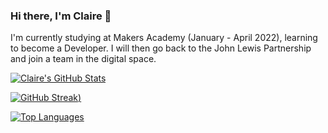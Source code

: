 ### Hi there, I'm Claire 👋

I'm currently studying at Makers Academy (January - April 2022), learning to become a Developer.  I will then go back to the John Lewis Partnership and join a team in the digital space.

[![Claire's GitHub Stats](https://github-readme-stats.vercel.app/api?username=nelsonclaire&show_icons=true&theme=github_dark)](https://github.com/anuraghazra/github-readme-stats)

[![GitHub Streak](https://github-readme-streak-stats.herokuapp.com/?user=nelsonclaire&show_icons=true&theme=dark))](https://git.io/streak-stats)

[![Top Languages](https://github-readme-stats.vercel.app/api/top-langs/?username=nelsonclaire&layout=compact&show_icons=true&theme=github_dark)](https://github.com/anuraghazra/github-readme-stats)


<!--
**nelsonclaire/nelsonclaire** is a ✨ _special_ ✨ repository because its `README.md` (this file) appears on your GitHub profile.

Here are some ideas to get you started:

- 🔭 I’m currently working on ...
- 🌱 I’m currently learning ...
- 👯 I’m looking to collaborate on ...
- 🤔 I’m looking for help with ...
- 💬 Ask me about ...
- 📫 How to reach me: ...
- 😄 Pronouns: ...
- ⚡ Fun fact: ...
-->
